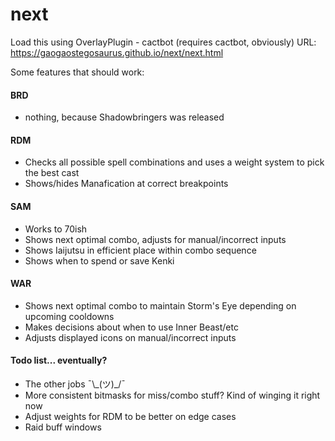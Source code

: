 # next

Load this using
OverlayPlugin - cactbot (requires cactbot, obviously)
URL: https://gaogaostegosaurus.github.io/next/next.html

Some features that should work:

#### BRD
- nothing, because Shadowbringers was released

#### RDM
- Checks all possible spell combinations and uses a weight system to pick the best cast
- Shows/hides Manafication at correct breakpoints

#### SAM
- Works to 70ish
- Shows next optimal combo, adjusts for manual/incorrect inputs
- Shows Iaijutsu in efficient place within combo sequence
- Shows when to spend or save Kenki

#### WAR
- Shows next optimal combo to maintain Storm's Eye depending on upcoming cooldowns
- Makes decisions about when to use Inner Beast/etc
- Adjusts displayed icons on manual/incorrect inputs

#### Todo list... eventually?
- The other jobs ¯\\\_(ツ)_/¯
- More consistent bitmasks for miss/combo stuff? Kind of winging it right now
- Adjust weights for RDM to be better on edge cases
- Raid buff windows

